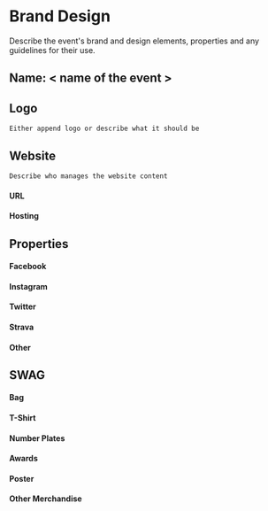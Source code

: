 # Brand Design
Describe the event's brand and design elements, properties and any guidelines for their use.

## Name: < name of the event >

## Logo
    Either append logo or describe what it should be

## Website

    Describe who manages the website content

#### URL
#### Hosting

## Properties
#### Facebook
#### Instagram
#### Twitter
#### Strava
#### Other

## SWAG
#### Bag
#### T-Shirt
#### Number Plates
#### Awards
#### Poster
#### Other Merchandise
